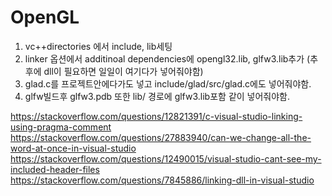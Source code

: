 # OpenGL

1. vc++directories 에서 include, lib세팅
2. linker 옵션에서 additinoal dependencies에 opengl32.lib, glfw3.lib추가
(추후에 dll이 필요하면 일일이 여기다가 넣어줘야함)
3. glad.c를 프로젝트안에다가도 넣고 include/glad/src/glad.c에도 넣어줘야함.
4. glfw빌드후 glfw3.pdb 또한 lib/ 경로에 glfw3.lib포함 같이 넣어줘야함.

https://stackoverflow.com/questions/12821391/c-visual-studio-linking-using-pragma-comment
https://stackoverflow.com/questions/27883940/can-we-change-all-the-word-at-once-in-visual-studio
https://stackoverflow.com/questions/12490015/visual-studio-cant-see-my-included-header-files
https://stackoverflow.com/questions/7845886/linking-dll-in-visual-studio